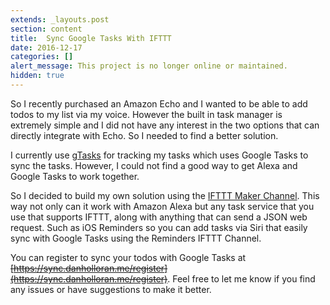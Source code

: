 ```yaml
---
extends: _layouts.post
section: content
title:  Sync Google Tasks With IFTTT
date: 2016-12-17
categories: []
alert_message: This project is no longer online or maintained.
hidden: true
---
```

So I recently purchased an Amazon Echo and I wanted to be able to add todos to my list via my voice. However the built in task manager is extremely simple and I did not have any interest in the two options that can directly integrate with Echo. So I needed to find a better solution.

I currently use [gTasks](http://www.katans.com/) for tracking my tasks which uses Google Tasks to sync the tasks. However, I could not find a good way to get Alexa and Google Tasks to work together.

So I decided to build my own solution using the [IFTTT Maker Channel](https://ifttt.com/maker). This way not only can it work with Amazon Alexa but any task service that you use that supports IFTTT, along with anything that can send a JSON web request. Such as iOS Reminders so you can add tasks via Siri that easily sync with Google Tasks using the Reminders IFTTT Channel.

You can register to sync your todos with Google Tasks at ~~[https://sync.danholloran.me/register](https://sync.danholloran.me/register)~~. Feel free to let me know if you find any issues or have suggestions to make it better.
